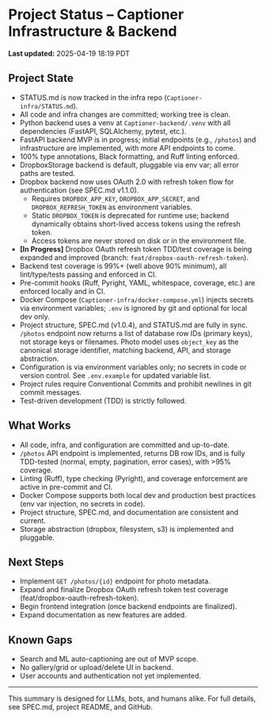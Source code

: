 # Project Status – Captioner Infrastructure & Backend

**Last updated:** 2025-04-19 18:19 PDT

## Project State

- STATUS.md is now tracked in the infra repo (`Captioner-infra/STATUS.md`).
- All code and infra changes are committed; working tree is clean.
- Python backend uses a venv at `Captioner-backend/.venv` with all dependencies (FastAPI, SQLAlchemy, pytest, etc.).
- FastAPI backend MVP is in progress; initial endpoints (e.g., `/photos`) and infrastructure are implemented, with more API endpoints to come.
- 100% type annotations, Black formatting, and Ruff linting enforced.
- DropboxStorage backend is default, pluggable via env var; all error paths are tested.
- Dropbox backend now uses OAuth 2.0 with refresh token flow for authentication (see SPEC.md v1.1.0).
    - Requires `DROPBOX_APP_KEY`, `DROPBOX_APP_SECRET`, and `DROPBOX_REFRESH_TOKEN` as environment variables.
    - Static `DROPBOX_TOKEN` is deprecated for runtime use; backend dynamically obtains short-lived access tokens using the refresh token.
    - Access tokens are never stored on disk or in the environment file.
- **[In Progress]** Dropbox OAuth refresh token TDD/test coverage is being expanded and improved (branch: `feat/dropbox-oauth-refresh-token`).
- Backend test coverage is 99%+ (well above 90% minimum), all lint/type/tests passing and enforced in CI.
- Pre-commit hooks (Ruff, Pyright, YAML, whitespace, coverage, etc.) are enforced locally and in CI.
- Docker Compose (`Captioner-infra/docker-compose.yml`) injects secrets via environment variables; `.env` is ignored by git and optional for local dev only.
- Project structure, SPEC.md (v1.0.4), and STATUS.md are fully in sync. `/photos` endpoint now returns a list of database row IDs (primary keys), not storage keys or filenames. Photo model uses `object_key` as the canonical storage identifier, matching backend, API, and storage abstraction.
- Configuration is via environment variables only; no secrets in code or version control. See `.env.example` for updated variable list.
- Project rules require Conventional Commits and prohibit newlines in git commit messages.
- Test-driven development (TDD) is strictly followed.

## What Works

- All code, infra, and configuration are committed and up-to-date.
- `/photos` API endpoint is implemented, returns DB row IDs, and is fully TDD-tested (normal, empty, pagination, error cases), with >95% coverage.
- Linting (Ruff), type checking (Pyright), and coverage enforcement are active in pre-commit and CI.
- Docker Compose supports both local dev and production best practices (env var injection, no secrets in code).
- Project structure, SPEC.md, and documentation are consistent and current.
- Storage abstraction (dropbox, filesystem, s3) is implemented and pluggable.

## Next Steps

- Implement `GET /photos/{id}` endpoint for photo metadata.
- Expand and finalize Dropbox OAuth refresh token test coverage (feat/dropbox-oauth-refresh-token).
- Begin frontend integration (once backend endpoints are finalized).
- Expand documentation as new features are added.

## Known Gaps

- Search and ML auto-captioning are out of MVP scope.
- No gallery/grid or upload/delete UI in backend.
- User accounts and authentication not yet implemented.

---

This summary is designed for LLMs, bots, and humans alike. For full details, see SPEC.md, project README, and GitHub.
